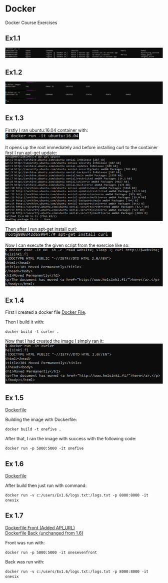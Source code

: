 # Docker
Docker Course Exercises

## Ex1.1
![1.1](https://github.com/kettroni/Docker/blob/master/Exercise1/ex1_1.png "Exercise 1.1")

## Ex1.2
![1.2](https://github.com/kettroni/Docker/blob/master/Exercise1/ex1_2.png "Exercise 1.2")

## Ex 1.3
Firstly I ran ubuntu:16.04 container with:
![1.3p1](https://github.com/kettroni/Docker/blob/master/Exercise1/ex1_3p1.png "Exercise 1.3p1")

It opens up the root immediately and before installing curl to the container first I run apt-get update:
![1.3p2](https://github.com/kettroni/Docker/blob/master/Exercise1/ex1_3p2.png "Exercise 1.3p2")

Then after I run apt-get install curl:
![1.3p3](https://github.com/kettroni/Docker/blob/master/Exercise1/ex1_3p3.png "Exercise 1.3p3")

Now I can execute the given script from the exercise like so:
![1.3p4](https://github.com/kettroni/Docker/blob/master/Exercise1/ex1_3p4.png "Exercise 1.3p4")

## Ex 1.4  
First I created a docker file [Docker File](https://github.com/kettroni/Docker/blob/master/Exercise1/Ex1.4/Dockerfile).

Then I build it with: 
```
docker build -t curler .
```

Now that I had created the image I simply ran it:  
![1.4](https://github.com/kettroni/Docker/blob/master/Exercise1/ex1_4.png "Exercise 1.4")

## Ex 1.5
[Dockerfile](https://github.com/kettroni/Docker/blob/master/Exercise1/Exercise1.5/Dockerfile)

Building the image with Dockerfile: 
```
docker build -t onefive .
```

After that, I ran the image with success with the following code:
```
docker run -p 5000:5000 -it onefive
```

## Ex 1.6  

[Dockerfile](https://github.com/kettroni/Docker/blob/master/Exercise1/Ex1.6/Dockerfile)

After build then just run with command:  

```
docker run -v c:/users/Ex1.6/logs.txt:/logs.txt -p 8000:8000 -it onesix
```

## Ex 1.7

[Dockerfile Front (Added API_URL)](https://github.com/kettroni/Docker/blob/master/Exercise1/Ex1.7/DockerfileFront)  
[Dockerfile Back (unchanged from 1.6)](https://github.com/kettroni/Docker/blob/master/Exercise1/Ex1.7/DockerfileBack)

Front was run with:
```
docker run -p 5000:5000 -it onesevenfront
```

Back was run with:
```
docker run -v c:/users/Ex1.6/logs.txt:/logs.txt -p 8000:8000 -it onesix
```
